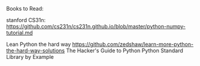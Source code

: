 Books to Read:

 stanford CS31n: https://github.com/cs231n/cs231n.github.io/blob/master/python-numpy-tutorial.md

 Lean Python the hard way
    https://github.com/zedshaw/learn-more-python-the-hard-way-solutions
 The Hacker's Guide to Python
 Python Standard Library by Example
 
 
